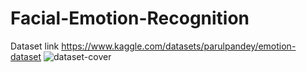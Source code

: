 # Facial-Emotion-Recognition

Dataset link https://www.kaggle.com/datasets/parulpandey/emotion-dataset
![dataset-cover](https://github.com/ShubhamPandeyHO/Facial-Emotion-Recognition/assets/122806275/f7354a23-e7ba-4f83-b842-e02ecec83886)
